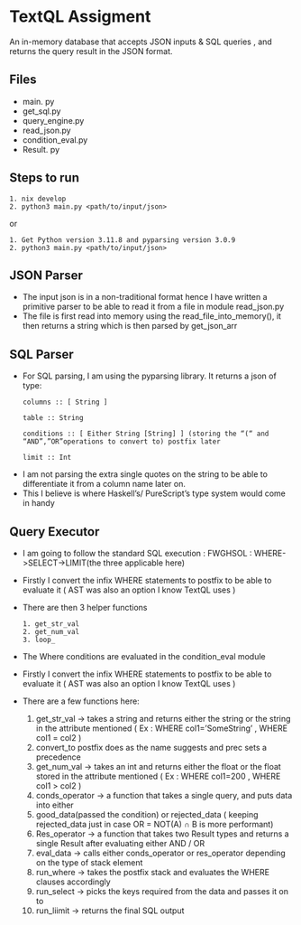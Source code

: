 # TextQL Assigment
An in-memory database that accepts JSON inputs & SQL queries , and returns the query result in the JSON format.
## Files
- main. py
- get_sql.py
- query_engine.py
- read_json.py
- condition_eval.py
- Result. py

## Steps to run
```
1. nix develop
2. python3 main.py <path/to/input/json>
```
or
```
1. Get Python version 3.11.8 and pyparsing version 3.0.9
2. python3 main.py <path/to/input/json>
```
## JSON Parser

- The input json is in a non-traditional format hence I have written a primitive parser to be able to read it from a file in module read_json.py
- The file is first read into memory using the read_file_into_memory(), it then returns a string which is then parsed by get_json_arr
## SQL Parser
- For SQL parsing, I am using the pyparsing library. It returns a json of type:
	```
	columns :: [ String ]

	table :: String

	conditions :: [ Either String [String] ] (storing the “(“ and “AND”,”OR”operations to convert to) postfix later

	limit :: Int
	```
- I am not parsing the extra single quotes on the string to be able to differentiate it from a column name later on.
- This I believe is where Haskell’s/ PureScript’s type system would come in handy

## Query Executor

- I am going to follow the standard SQL execution : FWGHSOL : WHERE->SELECT->LIMIT(the three applicable here)
- Firstly I convert the infix WHERE statements to postfix to be able to evaluate it ( AST was also an option I know TextQL uses )  
- There are then 3 helper functions
	```
	1. get_str_val
	2. get_num_val
	3. loop_
	```
- The Where conditions are evaluated in the condition_eval module

- Firstly I convert the infix WHERE statements to postfix to be able to evaluate it ( AST was also an option I know TextQL uses )  
- There are a few functions here:

	1. get_str_val -> takes a string and returns either the string or the string in the attribute mentioned ( Ex : WHERE col1=’SomeString’ , WHERE col1 = col2 )
	2. convert_to postfix does as the name suggests and prec sets a precedence
	3. get_num_val -> takes an int and returns either the float or the float stored in the attribute mentioned ( Ex : WHERE col1=200 , WHERE col1 > col2 )
	4. conds_operator -> a function that takes a single query, and puts data into either
	5. good_data(passed the condition) or rejected_data ( keeping rejected_data just in case OR = NOT(A) ∩ B is more performant)
	6. Res_operator -> a function that takes two Result types and returns a single Result after evaluating either AND / OR
	7. eval_data -> calls either conds_operator or res_operator depending on the type of stack element
	8. run_where -> takes the postfix stack and evaluates the WHERE clauses accordingly
	9. run_select -> picks the keys required from the data and passes it on to
	10. run_liimit -> returns the final SQL output	

